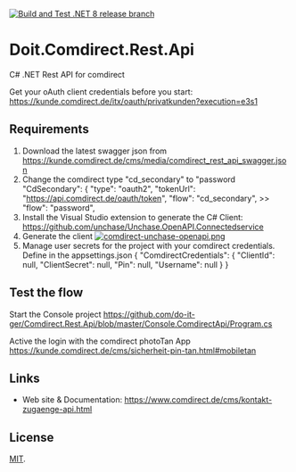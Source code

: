 [![Build and Test .NET 8 release branch](https://github.com/d-oit/Doit.Comdirect.Rest.Api/actions/workflows/dotnetBuildRelease.yml/badge.svg?branch=release)](https://github.com/d-oit/Doit.Comdirect.Rest.Api/actions/workflows/dotnetBuildRelease.yml)

# Doit.Comdirect.Rest.Api
C# .NET Rest API for comdirect

Get your oAuth client credentials before you start:
https://kunde.comdirect.de/itx/oauth/privatkunden?execution=e3s1

## Requirements

1. Download the latest swagger json from https://kunde.comdirect.de/cms/media/comdirect_rest_api_swagger.json
2. Change the comdirect type "cd_secondary" to  "password
    "CdSecondary": {
      "type": "oauth2",
      "tokenUrl": "https://api.comdirect.de/oauth/token",
      "flow": "cd_secondary", >>  "flow": "password",
3. Install the Visual Studio extension to generate the C# Client: https://github.com/unchase/Unchase.OpenAPI.Connectedservice      
4. Generate the client [![comdirect-unchase-openapi.png](https://i.postimg.cc/bvjFpBWf/comdirect-unchase-openapi.png)](https://postimg.cc/75mNNmqK)
5. Manage user secrets for the project with your comdirect credentials. Define in the appsettings.json 
{
  "ComdirectCredentials": {
    "ClientId": null,
    "ClientSecret": null,
    "Pin": null,
    "Username": null
  }
}


## Test the flow

Start the Console project
https://github.com/do-it-ger/Comdirect.Rest.Api/blob/master/Console.ComdirectApi/Program.cs

Active the login with the comdirect photoTan App https://kunde.comdirect.de/cms/sicherheit-pin-tan.html#mobiletan 


## Links

* Web site & Documentation: https://www.comdirect.de/cms/kontakt-zugaenge-api.html

## License

[MIT](LICENSE).
